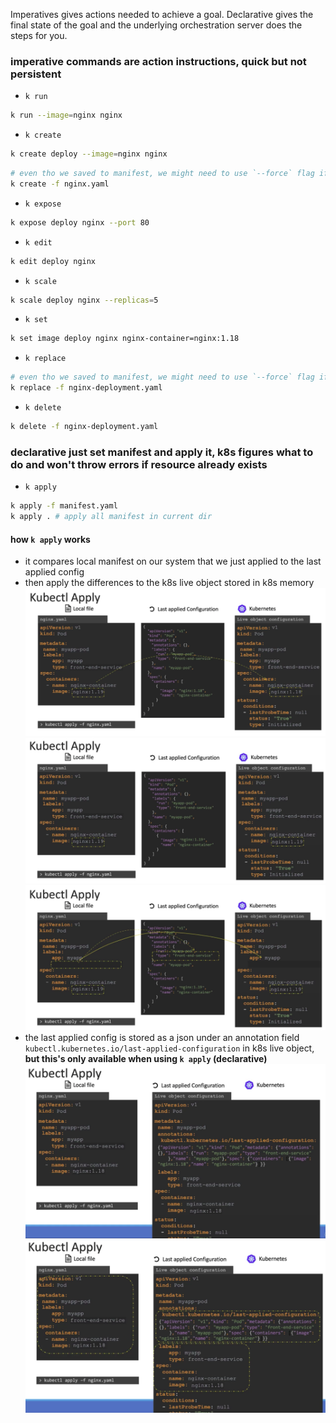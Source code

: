 Imperatives gives actions needed to achieve a goal. Declarative gives the final state of the goal and the underlying orchestration server does the steps for you.

### imperative commands are action instructions, quick but not persistent
- `k run`
```bash
k run --image=nginx nginx
```

- `k create`
```bash
k create deploy --image=nginx nginx
```
```bash
# even tho we saved to manifest, we might need to use `--force` flag if the resource already exists, cumbersome
k create -f nginx.yaml
```

- `k expose`
```bash
k expose deploy nginx --port 80
```

- `k edit`
```bash
k edit deploy nginx
```

- `k scale`
```bash
k scale deploy nginx --replicas=5
```

- `k set`
```bash
k set image deploy nginx nginx-container=nginx:1.18
```

- `k replace`
```bash
# even tho we saved to manifest, we might need to use `--force` flag if the resource already exists, cumbersome
k replace -f nginx-deployment.yaml
```

- `k delete`
```bash
k delete -f nginx-deployment.yaml
```

### declarative just set manifest and apply it, k8s figures what to do and won't throw errors if resource already exists
- `k apply`
```bash
k apply -f manifest.yaml
k apply . # apply all manifest in current dir
```

#### how `k apply` works
- it compares local manifest on our system that we just applied to the last applied config
- then apply the differences to the k8s live object stored in k8s memory
![When makes a change on manifest](../graph/k-apply-change-diff.png)
![When change is compared against last applied config and diff gets applied](../graph/k-apply-change-applied.png)
![Same happens to deletion](../graph/k-apply-deletion.png)
- the last applied config is stored as a json under an annotation field `kubectl.kubernetes.io/last-applied-configuration` in k8s live object, __but this's only available when using `k apply` (declarative)__
![Where the last applied config is stored](../graph/k-apply-last-config-stored.png)
![k apply compares all 3 fields](../graph/k-apply-compare-all-3-fields.png)
